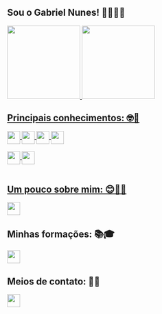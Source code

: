 ## Sou o Gabriel Nunes! 👩🏻‍💻📱

<div align="">
<a href="https://www.linkedin.com/in/nunes1909/">
<img height="170em" src="https://github-readme-stats.vercel.app/api?username=nunes1909&show_icons=true&theme=aura&include_all_commits=true&count_private=true"/>
<img height="170em" src="https://github-readme-stats.vercel.app/api/top-langs/?username=nunes1909&layout=compact&langs_count=7&theme=aura"/>

<!--   ![Snake animation](https://github.com/nunes1909/nunes1909/blob/output/github-contribution-grid-snake.svg) -->
</div> 

## Principais conhecimentos: 🤓💭
<div align="">  
<div>
  <img align="center" height="30" src="https://img.shields.io/badge/Kotlin-8a2be2?&style=flat&logo=kotlin&logoColor=white">
  <img align="center" height="30" src="https://img.shields.io/badge/Java-ED8B00?style=flat&logo=CoffeeScript&logoColor=white">
  <img align="center" height="30" src="https://img.shields.io/badge/Flutter-00B9F0?style=flat&logo=flutter&logoColor=white">
  <img align="center" height="30" src="https://img.shields.io/badge/Dart-013264?style=flat&logo=dart&logoColor=white">
</div><br>

<div>
  <img align="center" height="30" src="https://img.shields.io/badge/Kotlin%20Spring%20Boot-993399?style=flat&logo=spring&logoColor=white">
  <img align="center" height="30" src="https://img.shields.io/badge/Go-0078D6?style=flat&logo=GoLand&logoColor=white">
</div>

<!--
<div style="display: inline_block">
  <img align="center" height="30" src="https://img.shields.io/badge/PostgreSQL-316192?style=flat&logo=postgresql&logoColor=white">
  <img align="center" height="30" src="https://img.shields.io/badge/Oracle-ab212e?style=flat&logo=oracle&logoColor=white">
  <img align="center" height="30" src="https://img.shields.io/badge/MySQL-00000F?style=flat&logo=mysql&logoColor=white">    
</div>

<div style="display: inline_block"><br>
  <img align="center" height="30" src="https://img.shields.io/badge/Android-3DDC84?style=flat&logo=android&logoColor=white">
  <img align="center" height="30" src="https://img.shields.io/badge/Windows-0078D6?style=flat&logo=windows&logoColor=white">
  <img align="center" height="30" src="https://img.shields.io/badge/Ubuntu-E95420?style=flat&logo=ubuntu&logoColor=white">
</div> 
-->
</div><br>

## Um pouco sobre mim: 😊🤘🏻
<div align="">
<a href="https://github.com/nunes1909/nunes1909/wiki/Sobre-mim" target="_blank">
  <img height="30" src="https://img.shields.io/badge/Sobre mim-181717?style=flat&logo=GitHub&logoColor=white" target="_blank">
</a>
</div>

## Minhas formações: 📚🎓
<div align="">
<a href="https://github.com/nunes1909/nunes1909/wiki/Forma%C3%A7%C3%B5es-e-certificados" target="_blank">
  <img height="30" src="https://img.shields.io/badge/Formações-181717?style=flat&logo=GitHub&logoColor=white" target="_blank">
</a>
</div>

## Meios de contato: 📧📞
<div align="">
<a href="https://github.com/nunes1909/nunes1909/wiki/Contatos" target="_blank">
  <img height="30" src="https://img.shields.io/badge/Contatos-181717?style=flat&logo=GitHub&logoColor=white" target="_blank">
</a>
</div>
